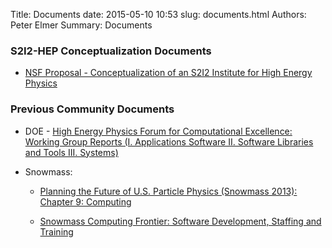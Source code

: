 Title: Documents
date: 2015-05-10 10:53
slug: documents.html
Authors: Peter Elmer
Summary: Documents

### S2I2-HEP Conceptualization Documents

  * [NSF Proposal - Conceptualization of an S2I2 Institute for High Energy Physics](../downloads/files/s2i2-2015-nsf-proposal.pdf)

### Previous Community Documents

  * DOE - [High Energy Physics Forum for Computational Excellence: Working Group Reports (I. Applications Software II. Software Libraries and Tools III. Systems)](http://arxiv.org/abs/1510.08545)

<!---  * [HEP-FCE Working Group on Libraries and Tools](http://arxiv.org/abs/1506.01309) --->

  * Snowmass:

    * [Planning the Future of U.S. Particle Physics (Snowmass 2013): Chapter 9: Computing](http://arxiv.org/abs/1401.6117)

    * [Snowmass Computing Frontier: Software Development, Staffing and Training](http://arxiv.org/abs/1311.2567)

